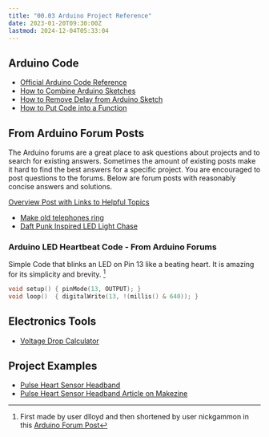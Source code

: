 ```yaml
---
title: "00.03 Arduino Project Reference"
date: 2023-01-20T09:30:00Z
lastmod: 2024-12-04T05:33:04
---
```


## Arduino Code

- [Official Arduino Code Reference](https://www.arduino.cc/reference/en/)
- [How to Combine Arduino Sketches](https://youtu.be/nepj56gusuk)
- [How to Remove Delay from Arduino Sketch](https://youtu.be/EdpFZ8iCXo4)
- [How to Put Code into a Function](https://youtu.be/eBAeqSWm_hw)

## From Arduino Forum Posts

The Arduino forums are a great place to ask questions about projects and to search for existing answers. Sometimes the amount of existing posts make it hard to find the best answers for a specific project. You are encouraged to post questions to the forums. Below are forum posts with reasonably concise answers and solutions.

[Overview Post with Links to Helpful Topics](https://forum.arduino.cc/t/useful-links-check-here-for-reference-posts-tutorials/370268)

- [Make old telephones ring](https://forum.arduino.cc/t/making-old-telephone-s-ring/60821/9)
- [Daft Punk Inspired LED Light Chase](https://forum.arduino.cc/index.php?topic=200736.0)

### Arduino LED Heartbeat Code - From Arduino Forums

Simple Code that blinks an LED on Pin 13 like a beating heart. It is amazing for its simplicity and brevity. [^1]

```C
void setup() { pinMode(13, OUTPUT); }
void loop()  { digitalWrite(13, !(millis() & 640)); }
```

## Electronics Tools

- [Voltage Drop Calculator](https://www.calculator.net/voltage-drop-calculator.html)

## Project Examples

- [Pulse Heart Sensor Headband](https://pulsesensor.com/blogs/news/6327710-heartbeat-headband-dyi-video)
- [Pulse Heart Sensor Headband Article on Makezine](https://makezine.com/projects/beating-heart-headband/)

[^1]: First made by user dlloyd and then shortened by user nickgammon in this [Arduino Forum Post](https://forum.arduino.cc/t/trying-to-create-an-asymmetrical-blink-without-delay-please-help/294231/30)
